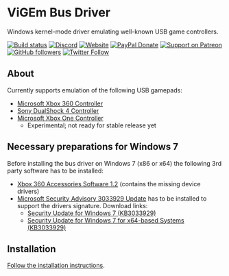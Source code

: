 # ViGEm Bus Driver

Windows kernel-mode driver emulating well-known USB game controllers. 

[![Build status](https://ci.appveyor.com/api/projects/status/rv74ufluwib52dq2?svg=true
)](https://ci.appveyor.com/project/nefarius/indicium-supra) [![Discord](https://img.shields.io/discord/346756263763378176.svg)](https://discord.gg/QTJpBX5)  [![Website](https://img.shields.io/website-up-down-green-red/https/vigem.org.svg?label=ViGEm.org)](https://vigem.org/) [![PayPal Donate](https://img.shields.io/badge/paypal-donate-blue.svg)](<https://paypal.me/NefariusMaximus>) [![Support on Patreon](https://img.shields.io/badge/patreon-donate-orange.svg)](<https://www.patreon.com/nefarius>) [![GitHub followers](https://img.shields.io/github/followers/nefarius.svg?style=social&label=Follow)](https://github.com/nefarius) [![Twitter Follow](https://img.shields.io/twitter/follow/nefariusmaximus.svg?style=social&label=Follow)](https://twitter.com/nefariusmaximus)

## About
Currently supports emulation of the following USB gamepads:
- [Microsoft Xbox 360 Controller](https://en.wikipedia.org/wiki/Xbox_360_controller)
- [Sony DualShock 4 Controller](https://en.wikipedia.org/wiki/DualShock#DualShock_4)
- [Microsoft Xbox One Controller](https://en.wikipedia.org/wiki/Xbox_One_Controller)
  - Experimental; not ready for stable release yet

## Necessary preparations for Windows 7
Before installing the bus driver on Windows 7 (x86 or x64) the following 3rd party software has to be installed:
 * [Xbox 360 Accessories Software 1.2](https://www.microsoft.com/accessories/en-us/products/gaming/xbox-360-controller-for-windows/52a-00004#techspecs-connect) (contains the missing device drivers)
 * [Microsoft Security Advisory 3033929 Update](https://technet.microsoft.com/en-us/library/security/3033929) has to be installed to support the drivers signature. Download links:
   * [Security Update for Windows 7 (KB3033929)](https://www.microsoft.com/en-us/download/details.aspx?id=46078)
   * [Security Update for Windows 7 for x64-based Systems (KB3033929)](https://www.microsoft.com/en-us/download/details.aspx?id=46148)

## Installation
[Follow the installation instructions](https://github.com/nefarius/ViGEm/wiki/Driver-Installation).
